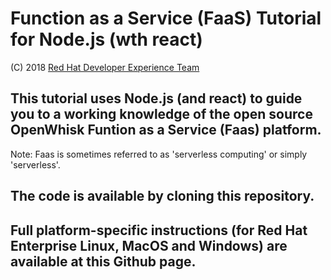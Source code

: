 # Function as a Service (FaaS) Tutorial for Node.js (wth react)

(C) 2018 [Red Hat Developer Experience Team](https://developers.redhat.com)

## This tutorial uses Node.js (and react) to guide you to a working knowledge of the open source OpenWhisk Funtion as a Service (Faas) platform.

Note: Faas is sometimes referred to as 'serverless computing' or simply 'serverless'.

## The code is available by cloning this repository.

## Full platform-specific instructions (for Red Hat Enterprise Linux, MacOS and Windows) are available at this Github page.
